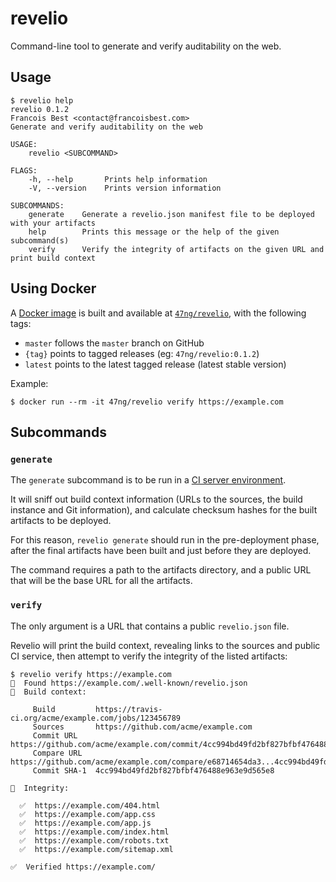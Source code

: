 # revelio

Command-line tool to generate and verify auditability on the web.

## Usage

```shell
$ revelio help
revelio 0.1.2
Francois Best <contact@francoisbest.com>
Generate and verify auditability on the web

USAGE:
    revelio <SUBCOMMAND>

FLAGS:
    -h, --help       Prints help information
    -V, --version    Prints version information

SUBCOMMANDS:
    generate    Generate a revelio.json manifest file to be deployed with your artifacts
    help        Prints this message or the help of the given subcommand(s)
    verify      Verify the integrity of artifacts on the given URL and print build context
```

## Using Docker

A [Docker image](../Dockerfile) is built and available at [`47ng/revelio`](https://hub.docker.com/r/47ng/revelio), with the following tags:

- `master` follows the `master` branch on GitHub
- `{tag}` points to tagged releases (eg: `47ng/revelio:0.1.2`)
- `latest` points to the latest tagged release (latest stable version)

Example:

```shell
$ docker run --rm -it 47ng/revelio verify https://example.com
```

## Subcommands

### `generate`

The `generate` subcommand is to be run in a [CI server environment](../../../readme.md#usage).

It will sniff out build context information (URLs to the sources, the build
instance and Git information), and calculate checksum hashes for the built
artifacts to be deployed.

For this reason, `revelio generate` should run in the pre-deployment phase,
after the final artifacts have been built and just before they are deployed.

The command requires a path to the artifacts directory, and a public URL that
will be the base URL for all the artifacts.

### `verify`

The only argument is a URL that contains a public `revelio.json` file.

Revelio will print the build context, revealing links to the sources and
public CI service, then attempt to verify the integrity of the listed
artifacts:

```shell
$ revelio verify https://example.com
🔎  Found https://example.com/.well-known/revelio.json
🔨  Build context:

     Build         https://travis-ci.org/acme/example.com/jobs/123456789
     Sources       https://github.com/acme/example.com
     Commit URL    https://github.com/acme/example.com/commit/4cc994bd49fd2bf827bfbf476488e963e9d565e8
     Compare URL   https://github.com/acme/example.com/compare/e68714654da3...4cc994bd49fd
     Commit SHA-1  4cc994bd49fd2bf827bfbf476488e963e9d565e8

🔬  Integrity:

  ✅  https://example.com/404.html
  ✅  https://example.com/app.css
  ✅  https://example.com/app.js
  ✅  https://example.com/index.html
  ✅  https://example.com/robots.txt
  ✅  https://example.com/sitemap.xml

✅  Verified https://example.com/
```
